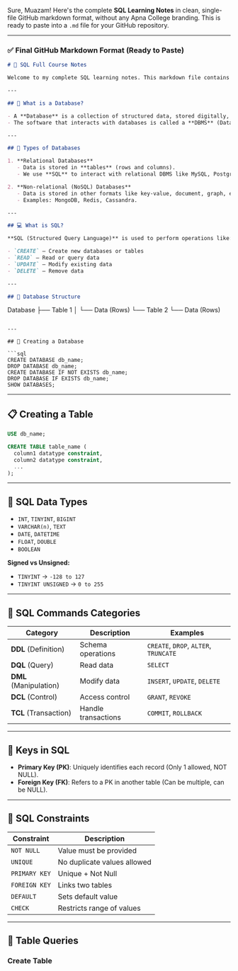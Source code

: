 Sure, Muazam! Here's the complete **SQL Learning Notes** in clean, single-file GitHub markdown format, without any Apna College branding. This is ready to paste into a `.md` file for your GitHub repository.

---

### ✅ Final GitHub Markdown Format (Ready to Paste)

```markdown
# 🧠 SQL Full Course Notes

Welcome to my complete SQL learning notes. This markdown file contains all concepts, commands, syntax, and examples to help revise SQL quickly and efficiently.

---

## 📂 What is a Database?

- A **Database** is a collection of structured data, stored digitally, that can be easily accessed, managed, and updated.
- The software that interacts with databases is called a **DBMS** (Database Management System).

---

## 📑 Types of Databases

1. **Relational Databases**
   - Data is stored in **tables** (rows and columns).
   - We use **SQL** to interact with relational DBMS like MySQL, PostgreSQL, etc.

2. **Non-relational (NoSQL) Databases**
   - Data is stored in other formats like key-value, document, graph, etc.
   - Examples: MongoDB, Redis, Cassandra.

---

## 💻 What is SQL?

**SQL (Structured Query Language)** is used to perform operations like:

- `CREATE` — Create new databases or tables
- `READ` — Read or query data
- `UPDATE` — Modify existing data
- `DELETE` — Remove data

---

## 🧱 Database Structure

```

Database
├── Table 1
│    └── Data (Rows)
└── Table 2
└── Data (Rows)

````

---

## 🧾 Creating a Database

```sql
CREATE DATABASE db_name;
DROP DATABASE db_name;
CREATE DATABASE IF NOT EXISTS db_name;
DROP DATABASE IF EXISTS db_name;
SHOW DATABASES;
````

---

## 📋 Creating a Table

```sql
USE db_name;

CREATE TABLE table_name (
  column1 datatype constraint,
  column2 datatype constraint,
  ...
);
```

---

## 🧮 SQL Data Types

* `INT`, `TINYINT`, `BIGINT`
* `VARCHAR(n)`, `TEXT`
* `DATE`, `DATETIME`
* `FLOAT`, `DOUBLE`
* `BOOLEAN`

**Signed vs Unsigned:**

* `TINYINT` → `-128 to 127`
* `TINYINT UNSIGNED` → `0 to 255`

---

## 🧰 SQL Commands Categories

| Category               | Description         | Examples                              |
| ---------------------- | ------------------- | ------------------------------------- |
| **DDL** (Definition)   | Schema operations   | `CREATE`, `DROP`, `ALTER`, `TRUNCATE` |
| **DQL** (Query)        | Read data           | `SELECT`                              |
| **DML** (Manipulation) | Modify data         | `INSERT`, `UPDATE`, `DELETE`          |
| **DCL** (Control)      | Access control      | `GRANT`, `REVOKE`                     |
| **TCL** (Transaction)  | Handle transactions | `COMMIT`, `ROLLBACK`                  |

---

## 🔑 Keys in SQL

* **Primary Key (PK)**: Uniquely identifies each record (Only 1 allowed, NOT NULL).
* **Foreign Key (FK)**: Refers to a PK in another table (Can be multiple, can be NULL).

---

## 📎 SQL Constraints

| Constraint    | Description                 |
| ------------- | --------------------------- |
| `NOT NULL`    | Value must be provided      |
| `UNIQUE`      | No duplicate values allowed |
| `PRIMARY KEY` | Unique + Not Null           |
| `FOREIGN KEY` | Links two tables            |
| `DEFAULT`     | Sets default value          |
| `CHECK`       | Restricts range of values   |

---

## 📄 Table Queries

### Create Table
